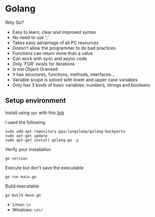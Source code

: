 # Golang

Why Go?
* Easy to learn, clear and improved syntax
* No need to use ';'
* Takes easy advantage of all PC resources
* Doesn't allow the programmer to do bad practices
* Functions can return more than a value
* Can work with sync and async code
* Only 'FOR' exists for iterations
* Is not Object Oriented
* It has structures, functions, methods, interfaces...
* Variable scope is solved with lower and upper case variables
* Only has 3 kinds of basic variables: numbers, strings and booleans

## Setup environment

Install using `apt` with this [link](https://github.com/golang/go/wiki/Ubuntu)

I used the following
```shell
sudo add-apt-repository ppa:longsleep/golang-backports
sudo apt-get update
sudo apt-get install golang-go -y
```

Verify your installation
```shell
go version
```

Execute but don't save the executable
```shell
go run main.go
```

Build executable
```shell
go build main.go
```

* Linux: `\n`
* Windows: `\n\r`

